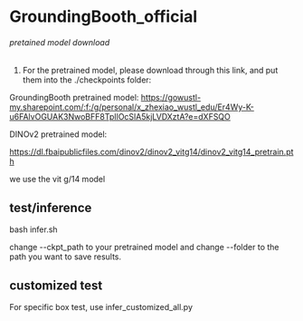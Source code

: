# GroundingBooth_official




###### pretained model download ######

1. For the pretrained model, please download through this link, and put them into the ./checkpoints folder:

GroundingBooth pretrained model:
https://gowustl-my.sharepoint.com/:f:/g/personal/x_zhexiao_wustl_edu/Er4Wy-K-u6FAlvOGUAK3NwoBFF8TpIlOcSlA5kjLVDXztA?e=dXFSQO

DINOv2 pretrained model:

https://dl.fbaipublicfiles.com/dinov2/dinov2_vitg14/dinov2_vitg14_pretrain.pth

we use the vit g/14 model

## test/inference

bash infer.sh

change --ckpt_path to your pretrained model and change --folder to the path you want to save results.

## customized test

For specific box test, use infer_customized_all.py

